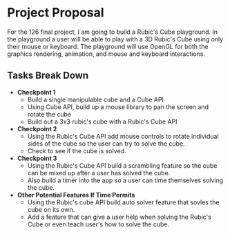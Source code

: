 # Project Proposal

For the 126 final project, I am going to build a Rubic's Cube playground. In the playground a user will be able to play with a 3D Rubic's Cube using only their mouse or keyboard. The playground will use OpenGL for both the graphics rendering, animation, and mouse and keyboard interactions. 

## Tasks Break Down 

* **Checkpoint 1**
  * Build a single manipulable cube and a Cube API
  * Using Cube API, build up a mouse library to pan the screen and rotate the cube 
  * Build out a 3x3 rubic's cube with a Rubic's Cube API
* **Checkpoint 2**
  * Using the Rubic's Cube API add mouse controls to rotate individual sides of the cube so the user can try to solve the cube.
  * Check to see if the cube is solved.
* **Checkpoint 3**
  * Using the Rubic's Cube API build a scrambling feature so the cube can be mixed up after a user has solved the cube.
  * Also build a timer into the app so a user can time themselves solving the cube.
* **Other Potential Features If Time Permits**
  * Using the Rubic's cube API build auto solver feature that sovles the cube on its own.
  * Add a feature that can give a user help when solving the Rubic's Cube or even teach user's how to solve the cube.